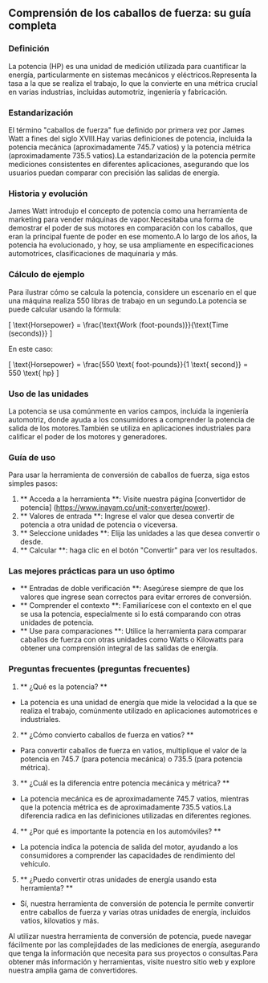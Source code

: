 ## Comprensión de los caballos de fuerza: su guía completa

### Definición
La potencia (HP) es una unidad de medición utilizada para cuantificar la energía, particularmente en sistemas mecánicos y eléctricos.Representa la tasa a la que se realiza el trabajo, lo que la convierte en una métrica crucial en varias industrias, incluidas automotriz, ingeniería y fabricación.

### Estandarización
El término "caballos de fuerza" fue definido por primera vez por James Watt a fines del siglo XVIII.Hay varias definiciones de potencia, incluida la potencia mecánica (aproximadamente 745.7 vatios) y la potencia métrica (aproximadamente 735.5 vatios).La estandarización de la potencia permite mediciones consistentes en diferentes aplicaciones, asegurando que los usuarios puedan comparar con precisión las salidas de energía.

### Historia y evolución
James Watt introdujo el concepto de potencia como una herramienta de marketing para vender máquinas de vapor.Necesitaba una forma de demostrar el poder de sus motores en comparación con los caballos, que eran la principal fuente de poder en ese momento.A lo largo de los años, la potencia ha evolucionado, y hoy, se usa ampliamente en especificaciones automotrices, clasificaciones de maquinaria y más.

### Cálculo de ejemplo
Para ilustrar cómo se calcula la potencia, considere un escenario en el que una máquina realiza 550 libras de trabajo en un segundo.La potencia se puede calcular usando la fórmula:

\[ \text{Horsepower} = \frac{\text{Work (foot-pounds)}}{\text{Time (seconds)}} \]

En este caso:

\[ \text{Horsepower} = \frac{550 \text{ foot-pounds}}{1 \text{ second}} = 550 \text{ hp} \]

### Uso de las unidades
La potencia se usa comúnmente en varios campos, incluida la ingeniería automotriz, donde ayuda a los consumidores a comprender la potencia de salida de los motores.También se utiliza en aplicaciones industriales para calificar el poder de los motores y generadores.

### Guía de uso
Para usar la herramienta de conversión de caballos de fuerza, siga estos simples pasos:

1. ** Acceda a la herramienta **: Visite nuestra página [convertidor de potencia] (https://www.inayam.co/unit-converter/power).
2. ** Valores de entrada **: Ingrese el valor que desea convertir de potencia a otra unidad de potencia o viceversa.
3. ** Seleccione unidades **: Elija las unidades a las que desea convertir o desde.
4. ** Calcular **: haga clic en el botón "Convertir" para ver los resultados.

### Las mejores prácticas para un uso óptimo
- ** Entradas de doble verificación **: Asegúrese siempre de que los valores que ingrese sean correctos para evitar errores de conversión.
- ** Comprender el contexto **: Familiarícese con el contexto en el que se usa la potencia, especialmente si lo está comparando con otras unidades de potencia.
- ** Use para comparaciones **: Utilice la herramienta para comparar caballos de fuerza con otras unidades como Watts o Kilowatts para obtener una comprensión integral de las salidas de energía.

### Preguntas frecuentes (preguntas frecuentes)

1. ** ¿Qué es la potencia? **
- La potencia es una unidad de energía que mide la velocidad a la que se realiza el trabajo, comúnmente utilizado en aplicaciones automotrices e industriales.

2. ** ¿Cómo convierto caballos de fuerza en vatios? **
- Para convertir caballos de fuerza en vatios, multiplique el valor de la potencia en 745.7 (para potencia mecánica) o 735.5 (para potencia métrica).

3. ** ¿Cuál es la diferencia entre potencia mecánica y métrica? **
- La potencia mecánica es de aproximadamente 745.7 vatios, mientras que la potencia métrica es de aproximadamente 735.5 vatios.La diferencia radica en las definiciones utilizadas en diferentes regiones.

4. ** ¿Por qué es importante la potencia en los automóviles? **
- La potencia indica la potencia de salida del motor, ayudando a los consumidores a comprender las capacidades de rendimiento del vehículo.

5. ** ¿Puedo convertir otras unidades de energía usando esta herramienta? **
- Sí, nuestra herramienta de conversión de potencia le permite convertir entre caballos de fuerza y ​​varias otras unidades de energía, incluidos vatios, kilovatios y más.

Al utilizar nuestra herramienta de conversión de potencia, puede navegar fácilmente por las complejidades de las mediciones de energía, asegurando que tenga la información que necesita para sus proyectos o consultas.Para obtener más información y herramientas, visite nuestro sitio web y explore nuestra amplia gama de convertidores.